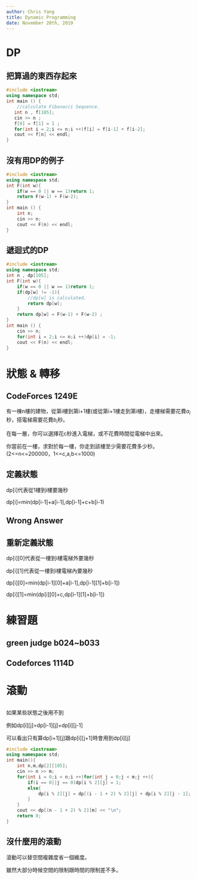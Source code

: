 ```yaml
---
author: Chris Yang
title: Dynamic Programming
date: November 20th, 2019
---
```

# DP

## 把算過的東西存起來

```c++
#include <iostream>
using namespace std;
int main () {
    //calculate Fibonacci Sequence.
   int n , f[105];
   cin >> n ;
   f[0] = f[1] = 1 ;
   for(int i = 2;i <= n;i ++)f[i] = f[i-1] + f[i-2];
   cout << f[n] << endl;
}
```

## 沒有用DP的例子

```c++
#include <iostream>
using namespace std;
int F(int w){
    if(w == 0 || w == 1)return 1;
    return F(w-1) + F(w-2);
}
int main () {
    int n;
    cin >> n;
    cout << F(n) << endl;
}
```

## 遞迴式的DP

```c++
#include <iostream>
using namespace std;
int n , dp[105];
int F(int w){
    if(w == 0 || w == 1)return 1;
    if(dp[w] != -1){
        //dp[w] is calculated.
        return dp[w];
    }
    return dp[w] = F(w-1) + F(w-2) ;
}
int main () {
    cin >> n;
    for(int i = 2;i <= n;i ++)dp[i] = -1;
    cout << F(n) << endl;
}
```

# 狀態 & 轉移

## CodeForces 1249E

有一棟n樓的建物，從第i樓到第i+1樓(或從第i+1樓走到第i樓)，走樓梯需要花費$a_i$秒，搭電梯需要花費$b_i$秒。

在每一層，你可以選擇花c秒進入電梯，或不花費時間從電梯中出來。

你當前在一樓，求對於每一樓，你走到該樓至少需要花費多少秒。
(2<=n<=200000，1<=c,a,b<=1000)

## 定義狀態

dp[i]代表從1樓到i樓要幾秒

dp[i]=min(dp[i-1]+a[i-1],dp[i-1]+c+b[i-1)

## Wrong Answer

## 重新定義狀態

dp[i][0]代表從一樓到i樓電梯外要幾秒

dp[i][1]代表從一樓到i樓電梯內要幾秒

dp[i][0]=min(dp[i-1][0]+a[i-1],dp[i-1][1]+b[i-1])

dp[i][1]=min(dp[i][0]+c,dp[i-1][1]+b[i-1])

# 練習題

## green judge b024~b033

## Codeforces 1114D

# 滾動

## 

如果某些狀態之後用不到

例如dp[i][j]=dp[i-1][j]+dp[i][j-1]

可以看出只有算dp[i+1][j]跟dp[i][j+1]時會用到dp[i][j]

```c++
#include <iostream>
using namespace std;
int main(){
    int n,m,dp[2][105];
    cin >> n >> m;
    for(int i = 0;i < n;i ++)for(int j = 0;j < m;j ++){
        if(i == 0||j == 0)dp[i % 2][j] = 1;
        else{
            dp[i % 2][j] = dp[(i - 1 + 2) % 2][j] + dp[i % 2][j - 1];
        }
    }
    cout << dp[(n - 1 + 2) % 2][m] << "\n";
    return 0;
}
```

## 沒什麼用的滾動

滾動可以替空間複雜度省一個維度。

雖然大部分時候空間的限制跟時間的限制差不多。

